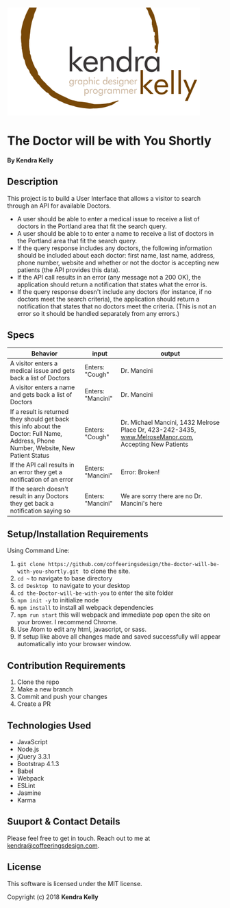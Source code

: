 ![Kendra Kelly Logo](/kkgithub.png)

# The Doctor will be with You Shortly

#### By Kendra Kelly

## Description

This project is to build a User Interface that allows a visitor to search through an API for available Doctors.

*  A user should be able to enter a medical issue to receive a list of doctors in the Portland area that fit the search query.
*  A user should be able to to enter a name to receive a list of doctors in the Portland area that fit the search query.
*  If the query response includes any doctors, the following information should be included about each doctor: first name, last name, address, phone number, website and whether or not the doctor is accepting new patients (the API provides this data).
*  If the API call results in an error (any message not a 200 OK), the application should return a notification that states what the error is.
*  If the query response doesn't include any doctors (for instance, if no doctors meet the search criteria), the application should return a notification that states that no doctors meet the criteria. (This is not an error so it should be handled separately from any errors.)

## Specs

| Behavior | input | output |
|----------|-------|--------|
| A visitor enters a medical issue and gets back a list of Doctors | Enters: "Cough" | Dr. Mancini |
| A visitor enters a name and gets back a list of Doctors | Enters: "Mancini" | Dr. Mancini |
| If a result is returned they should get back this info about the Doctor: Full Name, Address, Phone Number, Website, New Patient Status | Enters: "Cough" | Dr. Michael Mancini, 1432 Melrose Place Dr, 423-242-3435, www.MelroseManor.com, Accepting New Patients |
| If the API call results in an error they get a notification of an error | Enters: "Mancini" | Error: Broken! |
| If the search doesn't result in any Doctors they get back a notification saying so | Enters: "Mancini" | We are sorry there are no Dr. Mancini's here |

## Setup/Installation Requirements
Using Command Line:
1. ``git clone https://github.com/coffeeringsdesign/the-doctor-will-be-with-you-shortly.git `` to clone the site.
2. ``cd ~`` to navigate to base directory
3. ``cd Desktop `` to navigate to your desktop
4. ``cd the-Doctor-will-be-with-you`` to enter the site folder
5. ``npm init -y`` to initialize node
6. ``npm install`` to install all webpack dependencies
7. ``npm run start`` this will webpack and immediate pop open the site on your brower. I recommend Chrome.
8. Use Atom to edit any html, javascript, or sass.
9. If setup like above all changes made and saved successfully will appear automatically into your browser window.

## Contribution Requirements

1. Clone the repo
1. Make a new branch
1. Commit and push your changes
1. Create a PR

## Technologies Used

* JavaScript
* Node.js
* jQuery 3.3.1
* Bootstrap 4.1.3
* Babel
* Webpack
* ESLint
* Jasmine
* Karma

## Suuport & Contact Details

Please feel free to get in touch. Reach out to me at kendra@coffeeringsdesign.com.

## License

This software is licensed under the MIT license.

Copyright (c) 2018 **Kendra Kelly**
